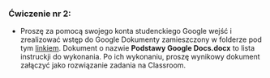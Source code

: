 ### Ćwiczenie nr 2:
* Proszę za pomocą swojego konta studenckiego Google wejść i zrealizować wstęp do Google Dokumenty zamieszczony w folderze pod tym [linkiem](https://drive.google.com/drive/folders/1m7ukTZGPTiBzo3q7QRMAYmG0yjUet4LU?usp=sharing).
  Dokument o nazwie **Podstawy Google Docs.docx** to lista instruckji do wykonania. 
Po ich wykonaniu, proszę wynikowy dokument załączyć jako rozwiązanie zadania na Classroom.
